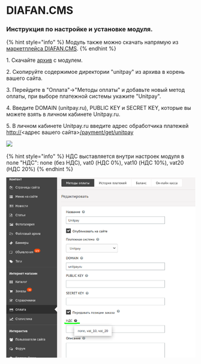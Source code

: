 # DIAFAN.CMS

### Инструкция по настройке и установке модуля.

{% hint style="info" %}
Модуль также можно скачать напрямую из [маркетплейса ](https://marketplace.cs-cart.com/priem-oplaty-cherez-unitpay.html)[DIAFAN.CMS](https://addons.diafan.ru/modules/platezhi/priem-oplaty-cherez-unitpay647/).
{% endhint %}

1\. Скачайте [архив](https://github.com/unitpay/diafan-module/archive/master.zip) с модулем.

2\. Скопируйте содержимое директории "unitpay" из архива в корень вашего сайта.

3\. Перейдите в "Оплата"->"Методы оплаты" и добавьте новый метод оплаты, при выборе платежной системы укажите "Unitpay".

4\. Введите DOMAIN (unitpay.ru), PUBLIC KEY и SECRET KEY, которые вы можете взять в личном кабинете Unitpay.ru.

5\. В личном кабинете Unitpay.ru введите адрес обработчика платежей  [http://](http://diafan.app/payment/get/unitpay)<адрес вашего сайта>[/payment/get/unitpay](http://diafan.app/payment/get/unitpay)

![](https://d33v4339jhl8k0.cloudfront.net/docs/assets/551a91dbe4b0221aadf24410/images/583ffc2dc6979106d3738e1d/file-cDEUFxJ665.png)

{% hint style="info" %}
НДС выставляется внутри настроек модуля в поле "НДС": none (без НДС), vat0 (НДС 0%), vat10 (НДС 10%), vat20 (НДС 20%)
{% endhint %}

![](../../.gitbook/assets/izobrazhenie-20201127-080939.png)
